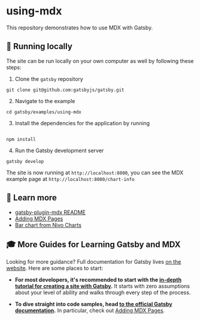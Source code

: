 # using-mdx

This repository demonstrates how to use MDX with Gatsby.

## 🔧 Running locally

The site can be run locally on your own computer as well by following these steps:

1. Clone the `gatsby` repository

```shell
git clone git@github.com:gatsbyjs/gatsby.git
```

2. Navigate to the example

```shell
cd gatsby/examples/using-mdx
```

3. Install the dependencies for the application by running

```shell

npm install

```

4. Run the Gatsby development server

```shell
gatsby develop
```

The site is now running at `http://localhost:8000`, you can see the MDX example page at `http://localhost:8000/chart-info`

## 🧰 Learn more

- [gatsby-plugin-mdx README](https://www.gatsbyjs.com/plugins/gatsby-plugin-mdx/)
- [Adding MDX Pages](https://www.gatsbyjs.com/docs/how-to/routing/mdx/)
- [Bar chart from Nivo Charts](https://nivo.rocks/bar/)

## 🎓 More Guides for Learning Gatsby and MDX

Looking for more guidance? Full documentation for Gatsby lives [on the website](https://www.gatsbyjs.com/). Here are some places to start:

- **For most developers, it's recommended to start with the [in-depth tutorial for creating a site with Gatsby](https://www.gatsbyjs.com/docs/tutorial/getting-started/).** It starts with zero assumptions about your level of ability and walks through every step of the process.

- **To dive straight into code samples, head [to the official Gatsby documentation](https://www.gatsbyjs.com/docs/).** In particular, check out [Adding MDX Pages](https://www.gatsbyjs.com/docs/how-to/routing/mdx/).
